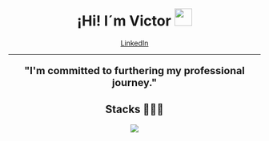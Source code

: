 
<h1 align="center">¡Hi! I´m Victor <img src="https://media.giphy.com/media/hvRJCLFzcasrR4ia7z/giphy.gif" width="35"></h1>

<p align="center">
  <a href="linkedin.com/in/victor-triste-pérez-793166282">LinkedIn</a>
</p>

---

<p align="center" style="font-size: 20px;"><b>"I'm committed to furthering my professional journey."</b></p>

<h2 align="center">Stacks 👨🏻‍💻</h2>
<p align="center">
  <a href="https://skillicons.dev">
    <img src="https://skillicons.dev/icons?i=c,css,java,php,py,html,js,mysql,sqlite,tailwind,bootstrap,flask,eclipse,vscode" />
  </a>
</p>
